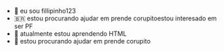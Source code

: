 - 👋 eu sou fillipinho123       
- 🇧🇷 estou procurando ajudar em prende corupitoestou interesado em ser PF          
- 🌱 atualmente estou aprendendo HTML           
- 💞️ estou procurando ajudar em prende corupito            
